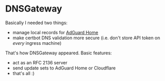 DNSGateway
==========

Basically I needed two things:
  - manage local records for [AdGuard Home](https://adguard.com/en/adguard-home/overview.html)
  - make certbot DNS validation more secure (i.e. don't store API token on _every_ ingress machine)

That's how DNSGateway appeared. Basic features:
  - act as an RFC 2136 server
  - send update sets to AdGuard Home or Cloudflare
  - that's all :)
